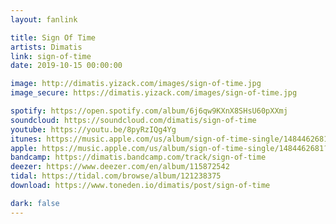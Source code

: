 ```yaml
---
layout: fanlink

title: Sign Of Time
artists: Dimatis
link: sign-of-time
date: 2019-10-15 00:00:00

image: http://dimatis.yizack.com/images/sign-of-time.jpg
image_secure: https://dimatis.yizack.com/images/sign-of-time.jpg

spotify: https://open.spotify.com/album/6j6qw9KXnX8SHsU60pXXmj
soundcloud: https://soundcloud.com/dimatis/sign-of-time
youtube: https://youtu.be/8pyRzIQg4Yg
itunes: https://music.apple.com/us/album/sign-of-time-single/1484462681?app=itunes
apple: https://music.apple.com/us/album/sign-of-time-single/1484462681?app=music
bandcamp: https://dimatis.bandcamp.com/track/sign-of-time
deezer: https://www.deezer.com/en/album/115872542
tidal: https://tidal.com/browse/album/121238375
download: https://www.toneden.io/dimatis/post/sign-of-time

dark: false
---
```

